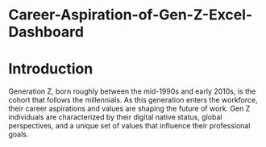 # Career-Aspiration-of-Gen-Z-Excel-Dashboard
# Introduction
Generation Z, born roughly between the mid-1990s and early 2010s, is the cohort that follows the millennials. As this generation enters the workforce, their career aspirations and values are shaping the future of work. Gen Z individuals are characterized by their digital native status, global perspectives, and a unique set of values that influence their professional goals. 
